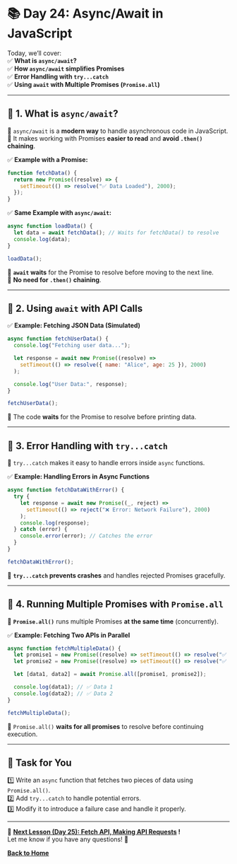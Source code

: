 # **📚 Day 24: Async/Await in JavaScript**  

Today, we’ll cover:  
✅ **What is `async/await`?**  
✅ **How `async/await` simplifies Promises**  
✅ **Error Handling with `try...catch`**  
✅ **Using `await` with Multiple Promises (`Promise.all`)**  

---

## **🔹 1. What is `async/await`?**  
📌 `async/await` is a **modern way** to handle asynchronous code in JavaScript.  
📌 It makes working with Promises **easier to read** and **avoid `.then()` chaining**.  

✅ **Example with a Promise:**  
```js
function fetchData() {
  return new Promise((resolve) => {
    setTimeout(() => resolve("✅ Data Loaded"), 2000);
  });
}
```

✅ **Same Example with `async/await`:**  
```js
async function loadData() {
  let data = await fetchData(); // Waits for fetchData() to resolve
  console.log(data);
}

loadData();
```
🔹 **`await` waits** for the Promise to resolve before moving to the next line.  
🔹 **No need for `.then()` chaining**.  

---

## **🔹 2. Using `await` with API Calls**  
✅ **Example: Fetching JSON Data (Simulated)**  
```js
async function fetchUserData() {
  console.log("Fetching user data...");

  let response = await new Promise((resolve) =>
    setTimeout(() => resolve({ name: "Alice", age: 25 }), 2000)
  );

  console.log("User Data:", response);
}

fetchUserData();
```
🔹 The code **waits** for the Promise to resolve before printing data.  

---

## **🔹 3. Error Handling with `try...catch`**  
📌 `try...catch` makes it easy to handle errors inside `async` functions.  

✅ **Example: Handling Errors in Async Functions**  
```js
async function fetchDataWithError() {
  try {
    let response = await new Promise((_, reject) =>
      setTimeout(() => reject("❌ Error: Network Failure"), 2000)
    );
    console.log(response);
  } catch (error) {
    console.error(error); // Catches the error
  }
}

fetchDataWithError();
```
🔹 **`try...catch` prevents crashes** and handles rejected Promises gracefully.  

---

## **🔹 4. Running Multiple Promises with `Promise.all`**  
📌 **`Promise.all()`** runs multiple Promises **at the same time** (concurrently).  

✅ **Example: Fetching Two APIs in Parallel**  
```js
async function fetchMultipleData() {
  let promise1 = new Promise((resolve) => setTimeout(() => resolve("✅ Data 1"), 2000));
  let promise2 = new Promise((resolve) => setTimeout(() => resolve("✅ Data 2"), 3000));

  let [data1, data2] = await Promise.all([promise1, promise2]);

  console.log(data1); // ✅ Data 1
  console.log(data2); // ✅ Data 2
}

fetchMultipleData();
```
🔹 `Promise.all()` **waits for all promises** to resolve before continuing execution.  

---

## **📝 Task for You**  
1️⃣ Write an `async` function that fetches two pieces of data using `Promise.all()`.  
2️⃣ Add `try...catch` to handle potential errors.  
3️⃣ Modify it to introduce a failure case and handle it properly.  

---

🎯 **[Next Lesson (Day 25): Fetch API, Making API Requests](../day_25/README.md) !**  
Let me know if you have any questions! 🚀

[**Back to Home**](../../../README.md)